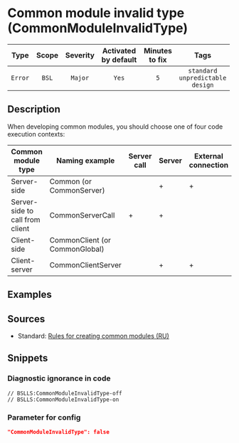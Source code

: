 # Common module invalid type (CommonModuleInvalidType)

|  Type   | Scope | Severity |    Activated<br>by default    |    Minutes<br>to fix    |                         Tags                          |
|:-------:|:-----:|:--------:|:-----------------------------:|:-----------------------:|:-----------------------------------------------------:|
| `Error` | `BSL` | `Major`  |             `Yes`             |           `5`           |       `standard`<br>`unpredictable`<br>`design`       |

<!-- Блоки выше заполняются автоматически, не трогать -->
## Description

When developing common modules, you should choose one of four code execution contexts:

| Common module type              | Naming example                 | Server call | Server | External connection | Client (Ordinary application) | Client (Managed application) |
| ------------------------------- | ------------------------------ | ----------- | ------ | ------------------- | ----------------------------- | ---------------------------- |
| Server-side                     | Common (or CommonServer)       |             | +      | +                   | +                             |                              |
| Server-side to call from client | CommonServerCall               | +           | +      |                     |                               |                              |
| Client-side                     | CommonClient (or CommonGlobal) |             |        |                     | +                             | +                            |
| Client-server                   | CommonClientServer             |             | +      | +                   | +                             | +                            |


## Examples
<!-- В данном разделе приводятся примеры, на которые диагностика срабатывает, а также можно привести пример, как можно исправить ситуацию -->

## Sources

* Standard: [Rules for creating common modules (RU)](https://its.1c.ru/db/v8std#content:469:hdoc:1.2)

## Snippets

<!-- Блоки ниже заполняются автоматически, не трогать -->
### Diagnostic ignorance in code

```bsl
// BSLLS:CommonModuleInvalidType-off
// BSLLS:CommonModuleInvalidType-on
```

### Parameter for config

```json
"CommonModuleInvalidType": false
```
